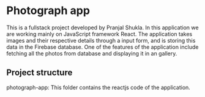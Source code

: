 # Photograph app

This is a fullstack project developed by Pranjal Shukla.  In this application we are working mainly on JavaScript framework React. The application takes images and their respective details through a input form, and is storing this data in the Firebase database. One of the features of the application include fetching all the photos from database and displaying it in an gallery. 

## Project structure
photograph-app: This folder contains the reactjs code of the application. 









